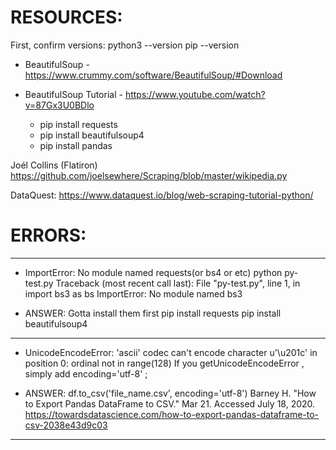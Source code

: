 # RESOURCES:
First, confirm versions:
  python3 --version
  pip --version

* BeautifulSoup - https://www.crummy.com/software/BeautifulSoup/#Download

* BeautifulSoup Tutorial - https://www.youtube.com/watch?v=87Gx3U0BDlo
  * pip install requests
  * pip install beautifulsoup4
  * pip install pandas

Joél Collins (Flatiron)
https://github.com/joelsewhere/Scraping/blob/master/wikipedia.py

DataQuest: https://www.dataquest.io/blog/web-scraping-tutorial-python/

# ERRORS:
------------------------
 - ImportError: No module named requests(or bs4 or etc)
  python py-test.py
  Traceback (most recent call last):
    File "py-test.py", line 1, in <module>
      import bs3 as bs
  ImportError: No module named bs3

  - ANSWER: Gotta install them first
  pip install requests
  pip install beautifulsoup4

------------------------
- UnicodeEncodeError: 'ascii' codec can't encode character u'\u201c' in position 0: ordinal not in range(128)
If you getUnicodeEncodeError , simply add encoding='utf-8' ;

- ANSWER:
df.to_csv('file_name.csv', encoding='utf-8')
Barney H. "How to Export Pandas DataFrame to CSV." Mar 21. Accessed July 18, 2020. https://towardsdatascience.com/how-to-export-pandas-dataframe-to-csv-2038e43d9c03

------------------------
